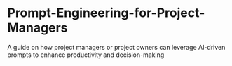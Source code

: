 # Prompt-Engineering-for-Project-Managers
A guide on how project managers or project owners can leverage AI-driven prompts to enhance productivity and decision-making
